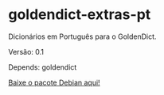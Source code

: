 # goldendict-extras-pt

Dicionários em Português para o GoldenDict.

Versão: 0.1

Depends: goldendict

[Baixe o pacote Debian aqui!](https://drive.google.com/open?id=19ij0PgoKkEh9-kID71c-7BjrDjPj4cgU)